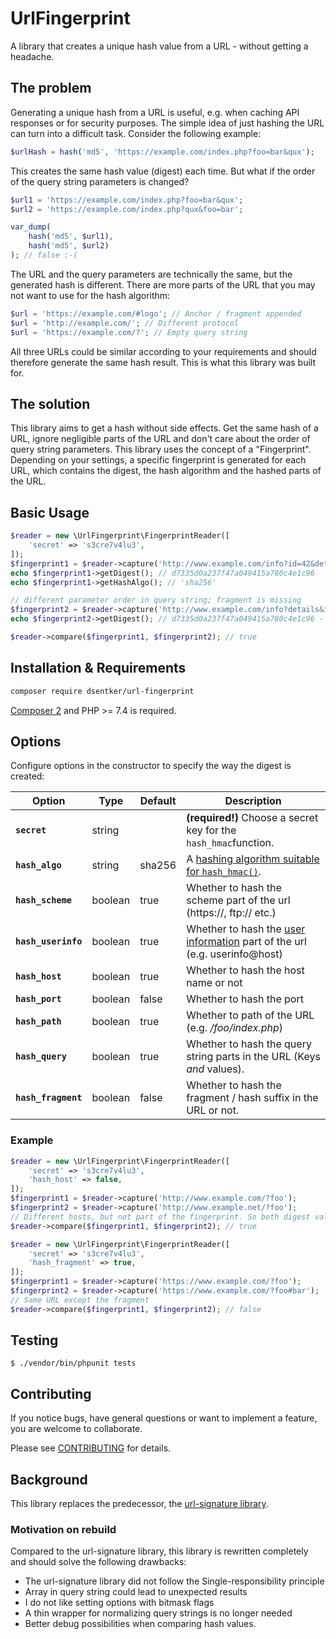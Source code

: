 # UrlFingerprint

A library that creates a unique hash value from a URL - without getting a headache.

## The problem

Generating a unique hash from a URL is useful, e.g. when caching API responses or for security purposes. The simple idea
of just hashing the URL can turn into a difficult task. Consider the following example:

```php
$urlHash = hash('md5', 'https://example.com/index.php?foo=bar&qux');
```

This creates the same hash value (digest) each time. But what if the order of the query string parameters is changed?

```php
$url1 = 'https://example.com/index.php?foo=bar&qux';
$url2 = 'https://example.com/index.php?qux&foo=bar';

var_dump(
    hash('md5', $url1),
    hash('md5', $url2)
); // false :-(
```

The URL and the query parameters are technically the same, but the generated hash is different. There are more parts of
the URL that you may not want to use for the hash algorithm:

```php
$url = 'https://example.com/#logo'; // Anchor / fragment appended
$url = 'http://example.com/'; // Different protocol
$url = 'https://example.com/?'; // Empty query string
```

All three URLs could be similar according to your requirements and should therefore generate the same hash result. This
is what this library was built for.

## The solution

This library aims to get a hash without side effects. Get the same hash of a URL, ignore negligible parts of the URL and
don't care about the order of query string parameters. This library uses the concept of a "Fingerprint". Depending on
your settings, a specific fingerprint is generated for each URL, which contains the digest, the hash algorithm and the
hashed parts of the URL.

## Basic Usage

```php
$reader = new \UrlFingerprint\FingerprintReader([
    'secret' => 's3cre7v4lu3',
]);
$fingerprint1 = $reader->capture('http://www.example.com/info?id=42&details#foo');
echo $fingerprint1->getDigest(); // d7335d0a237f47a049415a780c4e1c96
echo $fingerprint1->getHashAlgo(); // 'sha256'

// different parameter order in query string; fragment is missing
$fingerprint2 = $reader->capture('http://www.example.com/info?details&id=42'); 
echo $fingerprint2->getDigest(); // d7335d0a237f47a049415a780c4e1c96 - the same

$reader->compare($fingerprint1, $fingerprint2); // true
```

## Installation & Requirements

```bash
composer require dsentker/url-fingerprint
```
[Composer 2](https://getcomposer.org/2) and PHP >= 7.4 is required.

## Options

Configure options in the constructor to specify the way the digest is created:

Option | Type | Default | Description
--- | --- | --- | ---
**`secret`** | string |  | **(required!)** Choose a secret key for the `hash_hmac`function.
**`hash_algo`**  | string | sha256 | A [hashing algorithm suitable for `hash_hmac()`](https://www.php.net/manual/de/function.hash-hmac-algos.php).
**`hash_scheme`** | boolean | true | Whether to hash the scheme part of the url (https://, ftp:// etc.)
**`hash_userinfo`** | boolean | true | Whether to hash the [user information](https://www.ietf.org/rfc/rfc2396.txt) part of the url (e.g. userinfo@host)
**`hash_host`** | boolean | true | Whether to hash the host name or not
**`hash_port`** | boolean | false | Whether to hash the port
**`hash_path`** | boolean | true | Whether to path of the URL (e.g. _/foo/index.php_)
**`hash_query`** | boolean | true | Whether to hash the query string parts in the URL (Keys _and_ values).
**`hash_fragment`** | boolean | false | Whether to hash the fragment / hash suffix in the URL or not.

### Example

```php
$reader = new \UrlFingerprint\FingerprintReader([
    'secret' => 's3cre7v4lu3',
    'hash_host' => false,
]);
$fingerprint1 = $reader->capture('http://www.example.com/?foo');
$fingerprint2 = $reader->capture('http://www.example.net/?foo');
// Different hosts, but not part of the fingerprint. So both digest values are equal.
$reader->compare($fingerprint1, $fingerprint2); // true
```

```php
$reader = new \UrlFingerprint\FingerprintReader([
    'secret' => 's3cre7v4lu3',
    'hash_fragment' => true,
]);
$fingerprint1 = $reader->capture('https://www.example.com/?foo');
$fingerprint2 = $reader->capture('https://www.example.com/?foo#bar');
// Same URL except the fragment
$reader->compare($fingerprint1, $fingerprint2); // false
```

## Testing

`$ ./vendor/bin/phpunit tests`

## Contributing

If you notice bugs, have general questions or want to implement a feature, you are welcome to collaborate.

Please see [CONTRIBUTING](CONTRIBUTING.md) for details.

## Background

This library replaces the predecessor, the [url-signature library](https://github.com/dsentker/url-signature).

### Motivation on rebuild

Compared to the url-signature library, this library is rewritten completely and should solve the following drawbacks:

- The url-signature library did not follow the Single-responsibility principle
- Array in query string could lead to unexpected results
- I do not like setting options with bitmask flags
- A thin wrapper for normalizing query strings is no longer needed
- Better debug possibilities when comparing hash values.
